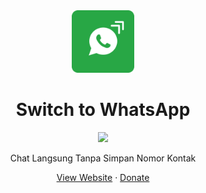 <div align="center">
    <a href="https://zcode25.github.io/switch-to-whatsApp/">
        <img src="icon.png" alt="stw" width="100px" />
    </a>
    <h1 align="center">Switch to WhatsApp</h1>
</div>

<div align="center">
    <a href="https://zcode25.github.io/switch-to-whatsApp/">
        <img src="https://img.shields.io/badge/version-Switch%20to%20WhatsApp%20v1.1.0-success"/>
    </a>
</div>
    
<div align="center">
    <p align="center">Chat Langsung Tanpa Simpan Nomor Kontak</p>
    <a href="https://zcode25.github.io/switch-to-whatsApp/">View Website</a>
    ·
    <a href="https://saweria.co/azein25">Donate</a>
</div>

